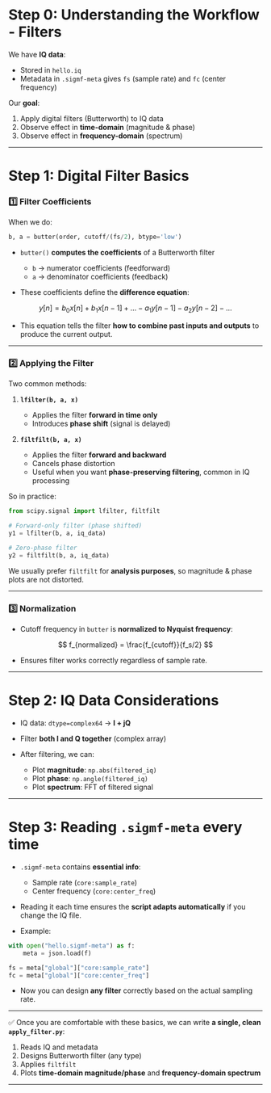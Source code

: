 # **Step 0: Understanding the Workflow - Filters**

We have **IQ data**:

* Stored in `hello.iq`
* Metadata in `.sigmf-meta` gives `fs` (sample rate) and `fc` (center frequency)

Our **goal**:

1. Apply digital filters (Butterworth) to IQ data
2. Observe effect in **time-domain** (magnitude & phase)
3. Observe effect in **frequency-domain** (spectrum)

---

# **Step 1: Digital Filter Basics**

### **1️⃣ Filter Coefficients**

When we do:

```python
b, a = butter(order, cutoff/(fs/2), btype='low')
```

* `butter()` **computes the coefficients** of a Butterworth filter

  * `b` → numerator coefficients (feedforward)
  * `a` → denominator coefficients (feedback)
* These coefficients define the **difference equation**:

$$
y[n] = b_0 x[n] + b_1 x[n-1] + \dots - a_1 y[n-1] - a_2 y[n-2] - \dots
$$

* This equation tells the filter **how to combine past inputs and outputs** to produce the current output.

---

### **2️⃣ Applying the Filter**

Two common methods:

1. **`lfilter(b, a, x)`**

   * Applies the filter **forward in time only**
   * Introduces **phase shift** (signal is delayed)

2. **`filtfilt(b, a, x)`**

   * Applies the filter **forward and backward**
   * Cancels phase distortion
   * Useful when you want **phase-preserving filtering**, common in IQ processing

So in practice:

```python
from scipy.signal import lfilter, filtfilt

# Forward-only filter (phase shifted)
y1 = lfilter(b, a, iq_data)

# Zero-phase filter
y2 = filtfilt(b, a, iq_data)
```

We usually prefer `filtfilt` for **analysis purposes**, so magnitude & phase plots are not distorted.

---

### **3️⃣ Normalization**

* Cutoff frequency in `butter` is **normalized to Nyquist frequency**:

$$
f_{normalized} = \frac{f_{cutoff}}{f_s/2}
$$

* Ensures filter works correctly regardless of sample rate.

---

# **Step 2: IQ Data Considerations**

* IQ data: `dtype=complex64` → **I + jQ**
* Filter **both I and Q together** (complex array)
* After filtering, we can:

  * Plot **magnitude**: `np.abs(filtered_iq)`
  * Plot **phase**: `np.angle(filtered_iq)`
  * Plot **spectrum**: FFT of filtered signal

---

# **Step 3: Reading `.sigmf-meta` every time**

* `.sigmf-meta` contains **essential info**:

  * Sample rate (`core:sample_rate`)
  * Center frequency (`core:center_freq`)
* Reading it each time ensures the **script adapts automatically** if you change the IQ file.
* Example:

```python
with open("hello.sigmf-meta") as f:
    meta = json.load(f)

fs = meta["global"]["core:sample_rate"]
fc = meta["global"]["core:center_freq"]
```

* Now you can design **any filter** correctly based on the actual sampling rate.

---

✅ Once you are comfortable with these basics, we can write **a single, clean `apply_filter.py`**:

1. Reads IQ and metadata
2. Designs Butterworth filter (any type)
3. Applies `filtfilt`
4. Plots **time-domain magnitude/phase** and **frequency-domain spectrum**

---
